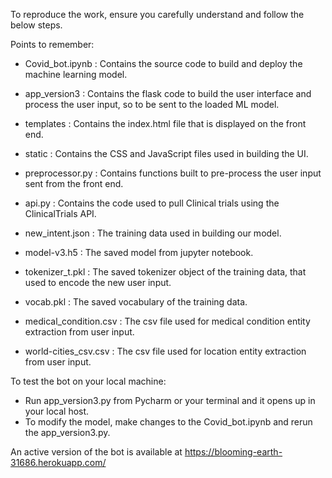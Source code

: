 To reproduce the work, ensure you carefully understand and follow the below steps.

Points to remember:

- Covid_bot.ipynb :  Contains the source code to build and deploy the machine learning model.
- app_version3 : Contains the flask code to build the user interface and process the user input, so to be sent to the loaded ML model.
- templates : Contains the index.html file that is displayed on the front end.
- static : Contains the CSS and JavaScript files used in building the UI.
- preprocessor.py : Contains functions built to pre-process the user input sent from the front end.
- api.py : Contains the code used to pull Clinical trials using the ClinicalTrials API.

- new_intent.json : The training data used in building our model.
- model-v3.h5 : The saved model from jupyter notebook.
- tokenizer_t.pkl : The saved tokenizer object of the training data, that used to encode the new user input.
- vocab.pkl : The saved vocabulary of the training data.

- medical_condition.csv : The csv file used for medical condition entity extraction from user input.
- world-cities_csv.csv : The csv file used for location entity extraction from user input.


To test the bot on your local machine: 
- Run app_version3.py from Pycharm or your terminal and it opens up in your local host.
- To modify the model, make changes to the Covid_bot.ipynb and rerun the app_version3.py.

An active version of the bot is available at 
https://blooming-earth-31686.herokuapp.com/

